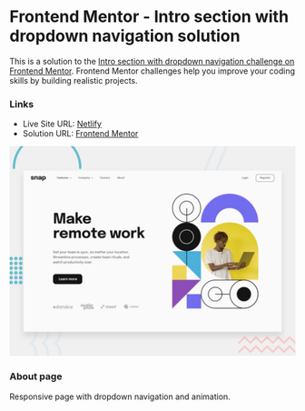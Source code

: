 # Frontend Mentor - Intro section with dropdown navigation solution

This is a solution to the [Intro section with dropdown navigation challenge on Frontend Mentor](https://www.frontendmentor.io/challenges/intro-section-with-dropdown-navigation-ryaPetHE5). Frontend Mentor challenges help you improve your coding skills by building realistic projects.

### Links

- Live Site URL: [Netlify](https://frontendmentor-solutions.netlify.app/intro-section-with-dropdown-navigation/)
- Solution URL: [Frontend Mentor](https://www.frontendmentor.io/solutions/responsive-intro-section-dMccpOFFyx)

![This is an image](./design/desktop-preview.jpg)

### About page

Responsive page with dropdown navigation and animation.

